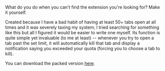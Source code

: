 What do you do when you can't find the extension you're looking for? Make it yourself.

Created because I have a bad habit of having at least 50+ tabs open at all times and it was severely taxing my system; I tried searching for something like this but all I figured it would be easier to write one myself. Its function is quite simple yet invaluable (to me at least) -- whenever you try to open a tab past the set limit, it will automatically kill that tab and display a notification saying you exceeded your quota (forcing you to choose a tab to kill).

You can download the packed version [here](http://code.google.com/p/chrome-tab-limiter/downloads/detail?name=az_chrome.crx).